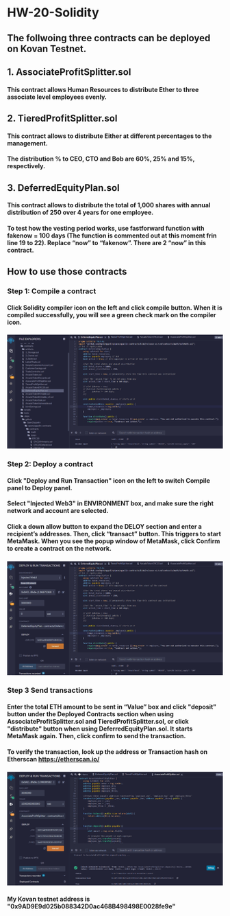 # HW-20-Solidity
## The follwoing three contracts can be deployed on Kovan Testnet.
## 1. AssociateProfitSplitter.sol
#### This contract allows Human Resources to distribute Ether to three associate level employees evenly.   
## 2. TieredProfitSplitter.sol
#### This contract allows to distribute Either at different percentages to the management.
#### The distribution % to CEO, CTO and Bob are 60%, 25% and 15%, respectively.     
## 3. DeferredEquityPlan.sol
#### This contract allows to distribute the total of 1,000 shares with annual distribution of 250 over 4 years for one employee.  
#### To test how the vesting period works, use fastforward function with fakenow = 100 days (The function is commented out at this moment frin line 19 to 22). Replace “now” to “fakenow”. There are 2 “now” in this contract.  
## How to use those contracts 
### Step 1: Compile a contract 
#### Click Solidity compiler icon on the left and click compile button. When it is compiled successfully, you will see a green check mark on the compiler icon.
![](FileCompiler.gif)
### Step 2: Deploy a contract
#### Click "Deploy and Run Transaction" icon on the left to switch Compile panel to Deploy panel. 
#### Select "Injected Web3" in ENVIRONMENT box, and make sure the right network and account are selected.
#### Click a down allow button to expand the DELOY section and enter a recipient’s addresses. Then, click “transact” button. This triggers to start MetaMask. When you see the popup window of MetaMask, click Confirm to create a contract on the network.  
![](Deploy.gif)
### Step 3 Send transactions 
#### Enter the total ETH amount to be sent in “Value” box and click "deposit" button under the Deployed Contracts section when using AssociateProfitSplitter.sol and TieredProfitSplitter.sol, or click "distribute" button when using DeferredEquityPlan.sol. It starts MetaMask again. Then, click confirm to send the transaction.  
#### To verify the transaction, look up the address or Transaction hash on Etherscan https://etherscan.io/
![](Assoc_screen.gif)

#### My Kovan testnet address is "0x9AD9E9d025b088342D0ac468B498498E0028fe9e"
